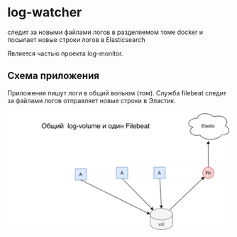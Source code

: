 
log-watcher
========
следит за новыми файлами логов в разделяемом томе docker и посылает новые строки логов в Elasticsearch 

Является частью проекта log-monitor.


Схема приложения
--------------

Приложения пишут логи в общий вольюм (том). Служба filebeat следит за файлами логов отправляет новые строки в Эластик.

<img src="images/log-monitor-ideas.png">


